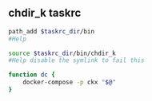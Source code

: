 ## chdir_k taskrc

```bash
path_add $taskrc_dir/bin
#Help

source $taskrc_dir/bin/chdir_k
#Help disable the symlink to fail this

function dc {
    docker-compose -p ckx "$@"
}


```
